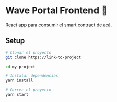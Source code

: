 # Wave Portal Frontend 👋

React app para consumir el smart contract de acá.

## Setup

```bash
# Clonar el proyecto
git clone https://link-to-project

cd my-project

# Instalar dependencias
yarn install

# Correr el proyecto
yarn start
```
